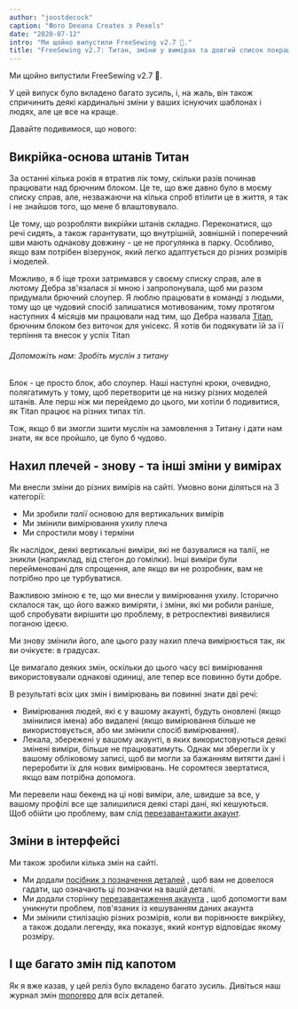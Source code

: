 ```yaml
---
author: "joostdecock"
caption: "Фото Deeana Creates з Pexels"
date: "2020-07-12"
intro: "Ми щойно випустили FreeSewing v2.7 🎉."
title: "FreeSewing v2.7: Титан, зміни у вимірах та довгий список покращень"
---
```



Ми щойно випустили FreeSewing v2.7 🎉.

У цей випуск було вкладено багато зусиль, і, на жаль, він також спричинить деякі кардинальні зміни у ваших існуючих шаблонах і людях, але це все на краще.

Давайте подивимося, що нового:

## Викрійка-основа штанів Титан

За останні кілька років я втратив лік тому, скільки разів починав працювати над брючним блоком. Це те, що вже давно було в моєму списку справ, але, незважаючи на кілька спроб втілити це в життя, я так і не знайшов того, що мене б влаштовувало.

Це тому, що розробляти викрійки штанів складно. Переконатися, що речі сидять, а також гарантувати, що внутрішній, зовнішній і поперечний шви мають однакову довжину - це не прогулянка в парку. Особливо, якщо вам потрібен візерунок, який легко адаптується до різних розмірів і моделей.

Можливо, я б іще трохи затримався у своєму списку справ, але в лютому Дебра зв'язалася зі мною і запропонувала, щоб ми разом придумали брючний слоупер. Я люблю працювати в команді з людьми, тому що це чудовий спосіб залишатися мотивованим, тому протягом наступних 4 місяців ми працювали над тим, що Дебра назвала [Titan](/designs/titan/), брючним блоком без виточок для унісекс. Я хотів би подякувати їй за її терпіння та внесок у успіх Titan

<Note>

###### Допоможіть нам: Зробіть муслін з титану 

Блок - це просто блок, або слоупер. Наші наступні кроки, очевидно, полягатимуть у тому, щоб перетворити це на низку різних моделей штанів. Але перш ніж ми перейдемо до цього, ми хотіли б подивитися, як Titan працює на різних типах тіл.

Тож, якщо б ви змогли зшити муслін на замовлення з Титану і дати нам знати, як все пройшло, це було б чудово.

</Note>

## Нахил плечей - знову - та інші зміни у вимірах

Ми внесли зміни до різних вимірів на сайті. Умовно вони діляться на 3 категорії:

 - Ми зробили *талії* основою для вертикальних вимірів
 - Ми змінили вимірювання ухилу плеча
 - Ми спростили мову і терміни

Як наслідок, деякі вертикальні виміри, які не базувалися на талії, не зникли (наприклад, від стегон до гомілки). Інші виміри були перейменовані для спрощення, але якщо ви не розробник, вам не потрібно про це турбуватися.

Важливою зміною є те, що ми внесли у вимірювання ухилу. Історично склалося так, що його важко виміряти, і зміни, які ми робили раніше, щоб спробувати вирішити цю проблему, в ретроспективі виявилися поганою ідеєю.

Ми знову змінили його, але цього разу нахил плеча вимірюється так, як ви очікуєте: в градусах.

Це вимагало деяких змін, оскільки до цього часу всі вимірювання використовували однакові одиниці, але тепер все повинно бути добре.

В результаті всіх цих змін і вимірювань ви повинні знати дві речі:

 - Вимірювання людей, які є у вашому акаунті, будуть оновлені (якщо змінилися імена) або видалені (якщо вимірювання більше не використовується, або ми змінили спосіб вимірювання).
 - Лекала, збережені у вашому акаунті, в яких використовуються деякі змінені виміри, більше не працюватимуть. Однак ми зберегли їх у вашому обліковому записі, щоб ви могли за бажанням витягти дані і переробити їх для нових вимірювань. Не соромтеся звертатися, якщо вам потрібна допомога.

<Tip>

Ми перевели наш бекенд на ці нові виміри, але, швидше за все, у вашому профілі все ще залишилися деякі старі дані, які кешуються.  
Щоб обійти цю проблему, вам слід [перезавантажити акаунт](/account/reload/).

</Tip>

## Зміни в інтерфейсі

Ми також зробили кілька змін на сайті.

 - Ми додали [посібник з позначення деталей](/docs/about/notation/) , щоб вам не довелося гадати, що означають ці позначки на вашій деталі.
 - Ми додали сторінку [перезавантаження акаунта](/account/actions/reload/) , щоб допомогти вам уникнути проблем, пов'язаних із кешуванням даних акаунта
 - Ми змінили стилізацію різних розмірів, коли ви порівнюєте викрійку, а також додали легенду, яка показує, який контур відповідає якому розміру.


## І ще багато змін під капотом

Як я вже казав, у цей реліз було вкладено багато зусиль. Дивіться наш журнал змін [monorepo](https://github.com/freesewing/freesewing/blob/develop/CHANGELOG.md) для всіх деталей.

